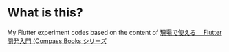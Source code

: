 # What is this?

My Flutter experiment codes based on the content of [現場で使える　 Flutter 開発入門 (Compass Books シリーズ](https://www.amazon.co.jp/gp/product/B098X2LZZB/ref=ppx_yo_dt_b_d_asin_title_o00?ie=UTF8&psc=1)
